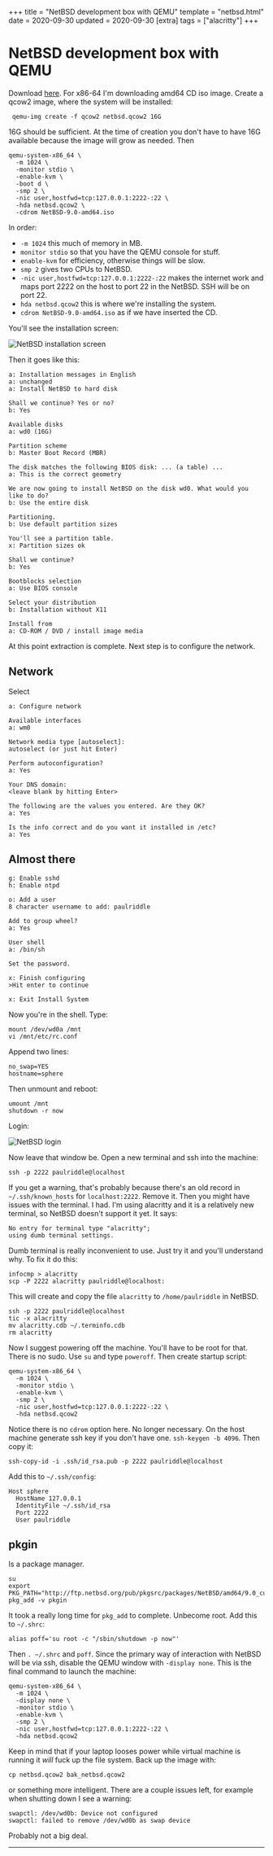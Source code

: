 +++
title = "NetBSD development box with QEMU"
template = "netbsd.html"
date = 2020-09-30
updated = 2020-09-30
[extra]
tags = ["alacritty"]
+++

# NetBSD development box with QEMU

Download [here](https://www.netbsd.org/). For x86-64 I'm downloading amd64 CD
iso image. Create a qcow2 image, where the system will be installed:
```
 qemu-img create -f qcow2 netbsd.qcow2 16G
```
16G should be sufficient. At the time of creation you don't have to have 16G
available because the image will grow as needed. Then

```fish
qemu-system-x86_64 \
  -m 1024 \
  -monitor stdio \
  -enable-kvm \
  -boot d \
  -smp 2 \
  -nic user,hostfwd=tcp:127.0.0.1:2222-:22 \
  -hda netbsd.qcow2 \
  -cdrom NetBSD-9.0-amd64.iso
```

In order:
  * `-m 1024` this much of memory in MB.
  * `monitor stdio` so that you have the QEMU console for stuff.
  * `enable-kvm` for efficiency, otherwise things will be slow.
  * `smp 2` gives two CPUs to NetBSD.
  * `-nic user,hostfwd=tcp:127.0.0.1:2222-:22` makes the internet work and maps
      port 2222 on the host to port 22 in the NetBSD. SSH will be on port 22.
  * `hda netbsd.qcow2` this is where we're installing the system.
  * `cdrom NetBSD-9.0-amd64.iso` as if we have inserted the CD.

You'll see the installation screen:

![NetBSD installation screen](installation_screen.png)

Then it goes like this:

```
a: Installation messages in English
a: unchanged
a: Install NetBSD to hard disk

Shall we continue? Yes or no?
b: Yes

Available disks
a: wd0 (16G)

Partition scheme
b: Master Boot Record (MBR)

The disk matches the following BIOS disk: ... (a table) ...
a: This is the correct geometry

We are now going to install NetBSD on the disk wd0. What would you like to do?
b: Use the entire disk

Partitioning.
b: Use default partition sizes

You'll see a partition table.
x: Partition sizes ok

Shall we continue?
b: Yes

Bootblocks selection
a: Use BIOS console

Select your distribution
b: Installation without X11

Install from
a: CD-ROM / DVD / install image media
```

At this point extraction is complete. Next step is to configure the network.

## Network

Select
```
a: Configure network

Available interfaces
a: wm0

Network media type [autoselect]:
autoselect (or just hit Enter)

Perform autoconfiguration?
a: Yes

Your DNS domain:
<leave blank by hitting Enter>

The following are the values you entered. Are they OK?
a: Yes

Is the info correct and do you want it installed in /etc?
a: Yes
```

## Almost there

```
g: Enable sshd
h: Enable ntpd

o: Add a user
8 character username to add: paulriddle

Add to group wheel?
a: Yes

User shell
a: /bin/sh

Set the password.

x: Finish configuring
>Hit enter to continue

x: Exit Install System
```
Now you're in the shell. Type:
```
mount /dev/wd0a /mnt
vi /mnt/etc/rc.conf
```
Append two lines:
```
no_swap=YES
hostname=sphere
```
Then unmount and reboot:
```
umount /mnt
shutdown -r now
```
Login:

![NetBSD login](login.png)

Now leave that window be. Open a new terminal and ssh into the machine:
```
ssh -p 2222 paulriddle@localhost
```
If you get a warning, that's probably because there's an old record in
`~/.ssh/known_hosts` for `localhost:2222`. Remove it. Then you might have issues
with the terminal. I had. I'm using alacritty and it is a relatively new
terminal, so NetBSD doesn't support it yet. It says:
```
No entry for terminal type "alacritty";
using dumb terminal settings.
```
Dumb terminal is really inconvenient to use. Just try it and you'll understand
why. To fix it do this:
```
infocmp > alacritty
scp -P 2222 alacritty paulriddle@localhost:
```
This will create and copy the file `alacritty` to `/home/paulriddle` in NetBSD.
```
ssh -p 2222 paulriddle@localhost
tic -x alacritty
mv alacritty.cdb ~/.terminfo.cdb
rm alacritty
```
Now I suggest powering off the machine. You'll have to be root for that. There
is no sudo. Use `su` and type `poweroff`. Then create startup script:
```fish
qemu-system-x86_64 \
  -m 1024 \
  -monitor stdio \
  -enable-kvm \
  -smp 2 \
  -nic user,hostfwd=tcp:127.0.0.1:2222-:22 \
  -hda netbsd.qcow2
```
Notice there is no `cdrom` option here. No longer necessary. On the host machine
generate ssh key if you don't have one. `ssh-keygen -b 4096`. Then copy it:
```
ssh-copy-id -i .ssh/id_rsa.pub -p 2222 paulriddle@localhost
```
Add this to `~/.ssh/config`:
```sshconfig
Host sphere
  HostName 127.0.0.1
  IdentityFile ~/.ssh/id_rsa
  Port 2222
  User paulriddle
```

## pkgin

Is a package manager.
```
su
export PKG_PATH="http://ftp.netbsd.org/pub/pkgsrc/packages/NetBSD/amd64/9.0_current/All/"
pkg_add -v pkgin
```
It took a really long time for `pkg_add` to complete. Unbecome root. Add this to
`~/.shrc`:
```
alias poff='su root -c "/sbin/shutdown -p now"'
```
Then `. ~/.shrc` and `poff`. Since the primary way of interaction with NetBSD
will be via ssh, disable the QEMU window with `-display none`. This is the final
command to launch the machine:
```fish
qemu-system-x86_64 \
  -m 1024 \
  -display none \
  -monitor stdio \
  -enable-kvm \
  -smp 2 \
  -nic user,hostfwd=tcp:127.0.0.1:2222-:22 \
  -hda netbsd.qcow2
```
Keep in mind that if your laptop looses power while virtual machine is running
it *will* fuck up the file system. Back up the image with:
```
cp netbsd.qcow2 bak_netbsd.qcow2
```
or something more intelligent. There are a couple issues left, for example when
shutting down I see a warning:
```
swapctl: /dev/wd0b: Device not configured
swapctl: failed to remove /dev/wd0b as swap device
```
Probably not a big deal.

---
